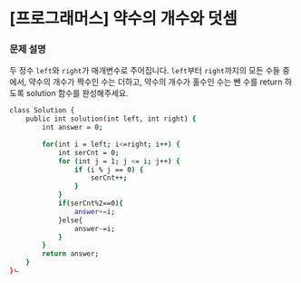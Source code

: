 # [프로그래머스] 약수의 개수와 덧셈

### **문제 설명**

두 정수 `left`와 `right`가 매개변수로 주어집니다. `left`부터 `right`까지의 모든 수들 중에서, 약수의 개수가 짝수인 수는 더하고, 약수의 개수가 홀수인 수는 뺀 수를 return 하도록 solution 함수를 완성해주세요.

```bash
class Solution {
    public int solution(int left, int right) {
        int answer = 0;
        
        for(int i = left; i<=right; i++) {
            int serCnt = 0;
            for (int j = 1; j <= i; j++) {
                if (i % j == 0) {
                    serCnt++;
                }
            }
            if(serCnt%2==0){
                answer+=i;
            }else{
                answer-=i;
            }
        }
        return answer;
    }
}ㄴ
```